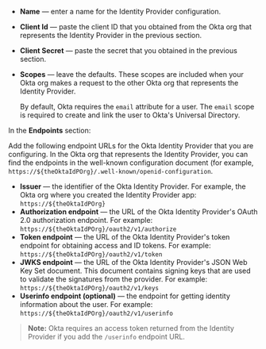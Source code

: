 * **Name** &mdash; enter a name for the Identity Provider configuration.
* **Client Id** &mdash; paste the client ID that you obtained from the Okta org that represents the Identity Provider in the previous section.
* **Client Secret** &mdash; paste the secret that you obtained in the previous section.
* **Scopes** &mdash; leave the defaults. These scopes are included when your Okta org makes a request to the other Okta org that represents the Identity Provider.

    By default, Okta requires the `email` attribute for a user. The `email` scope is required to create and link the user to Okta's Universal Directory.

In the **Endpoints** section:

Add the following endpoint URLs for the Okta Identity Provider that you are configuring. In the Okta org that represents the Identity Provider, you can find the endpoints in the well-known configuration document (for example, `https://${theOktaIdPOrg}/.well-known/openid-configuration`.

* **Issuer** &mdash; the identifier of the Okta Identity Provider. For example, the Okta org where you created the Identity Provider app: `https://${theOktaIdPOrg}`<br>
* **Authorization endpoint** &mdash; the URL of the Okta Identity Provider's OAuth 2.0 authorization endpoint. For example: `https://${theOktaIdPOrg}/oauth2/v1/authorize`
* **Token endpoint** &mdash; the URL of the Okta Identity Provider's token endpoint for obtaining access and ID tokens. For example: `https://${theOktaIdPOrg}/oauth2/v1/token`
* **JWKS endpoint** &mdash; the URL of the Okta Identity Provider's JSON Web Key Set document. This document contains signing keys that are used to validate the signatures from the provider. For example: `https://${theOktaIdPOrg}/oauth2/v1/keys`
* **Userinfo endpoint (optional)** &mdash; the endpoint for getting identity information about the user. For example: `https://${theOktaIdPOrg}/oauth2/v1/userinfo`

> **Note:** Okta requires an access token returned from the Identity Provider if you add the `/userinfo` endpoint URL.
